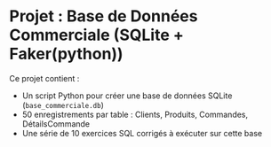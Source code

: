 # Projet : Base de Données Commerciale (SQLite + Faker(python))

Ce projet contient :

- Un script Python pour créer une base de données SQLite (`base_commerciale.db`)
- 50 enregistrements par table : Clients, Produits, Commandes, DétailsCommande
- Une série de 10 exercices SQL corrigés à exécuter sur cette base
